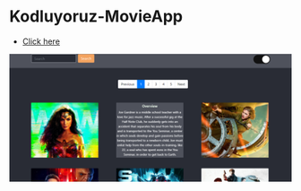 # Kodluyoruz-MovieApp
- [Click here](https://aslikasap.github.io/Kodluyoruz-MovieApp/)

![d](Movie.png)
